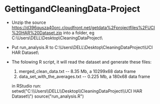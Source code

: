 GettingandCleaningData-Project
==============================

* Unzip the source
  https://d396qusza40orc.cloudfront.net/getdata%2Fprojectfiles%2FUCI%20HAR%20Dataset.zip 
  into a folder, eg C:\Users\DELL\Desktop\CleaningDataProject\

* Put run_analysis.R to C:\Users\DELL\Desktop\CleaningDataProject\UCI HAR Dataset\

* The folowing R script, it will read the dataset and generate these files:
  1) merged_clean_data.txt  -- 8.35 Mb, a 10299x68 data frame
  2) data_set_with_the_averages.txt  -- 0.225 Mb, a 180x68 data frame

  in RStudio run:
  setwd("C:\\\\Users\\\\DELL\\\\Desktop\\\\CleaningDataProject\\\\UCI HAR Dataset\\\\")
  source("run_analysis.R")
